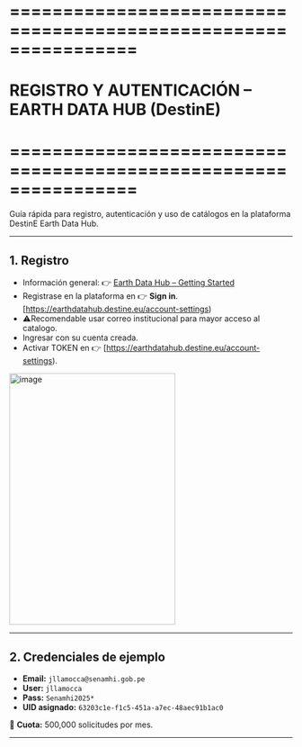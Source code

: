 # ================================================================
# REGISTRO Y AUTENTICACIÓN – EARTH DATA HUB (DestinE)
# ================================================================

Guía rápida para registro, autenticación y uso de catálogos en la plataforma DestinE Earth Data Hub.

---

## 1. Registro

- Información general: 👉 [Earth Data Hub – Getting Started](https://earthdatahub.destine.eu/getting-started)  
- Registrase en la plataforma en 👉 **Sign in**. [https://earthdatahub.destine.eu/account-settings)
- ⚠️Recomendable usar correo institucional para mayor acceso al catalogo.
- Ingresar con su cuenta creada.
- Activar TOKEN en 👉 [https://earthdatahub.destine.eu/account-settings).
<img width="295" height="447" alt="image" src="https://github.com/user-attachments/assets/18033054-1308-46e3-ba56-d1068d1ae4c2" />

---
## 2. Credenciales de ejemplo
- **Email:** `jllamocca@senamhi.gob.pe`  
- **User:** `jllamocca`  
- **Pass:** `Senamhi2025*`  
- **UID asignado:** `63203c1e-f1c5-451a-a7ec-48aec91b1ac0`  

📌 **Cuota:** 500,000 solicitudes por mes.

---
  

